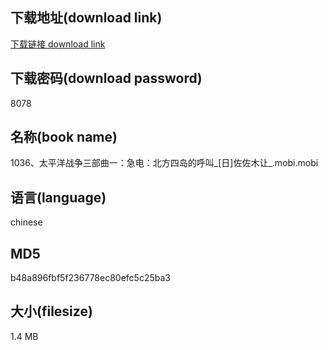 ## 下载地址(download link)
[下载链接 download link](https://voluble-croquembouche-d321dc.netlify.app/?s=1036%E3%80%81%E5%A4%AA%E5%B9%B3%E6%B4%8B%E6%88%98%E4%BA%89%E4%B8%89%E9%83%A8%E6%9B%B2%E4%B8%80%EF%BC%9A%E6%80%A5%E7%94%B5%EF%BC%9A%E5%8C%97%E6%96%B9%E5%9B%9B%E5%B2%9B%E7%9A%84%E5%91%BC%E5%8F%AB_%5B%E6%97%A5%5D%E4%BD%90%E4%BD%90%E6%9C%A8%E8%AE%A9_.mobi)

## 下载密码(download password)
8078

## 名称(book name)
1036、太平洋战争三部曲一：急电：北方四岛的呼叫_[日]佐佐木让_.mobi.mobi

## 语言(language)
chinese

## MD5
b48a896fbf5f236778ec80efc5c25ba3

## 大小(filesize)
1.4 MB
